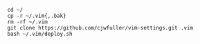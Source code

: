     cd ~/
    cp -r ~/.vim{,.bak}
    rm -rf ~/.vim
    git clone https://github.com/cjwfuller/vim-settings.git .vim
    bash ~/.vim/deploy.sh
